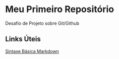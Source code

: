 # Meu Primeiro Repositório 
Desafio de Projeto sobre Git/Github

## Links Úteis 
[Sintaxe Básica Markdown](https://www.markdownguide.org/basic-syntax/)
